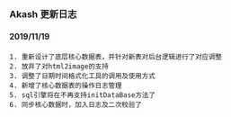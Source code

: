 ### Akash 更新日志

#### 2019/11/19
    1. 重新设计了底层核心数据表，并针对新表对后台逻辑进行了对应调整
    2. 放弃了对html2image的支持
    3. 调整了日期时间格式化工具的调用及使用方式
    4. 新增了核心数据表的操作日志管理
    5. sql引擎将在不再支持initDataBase方法了
    6. 同步核心数据时，加入日志及二次校验了
